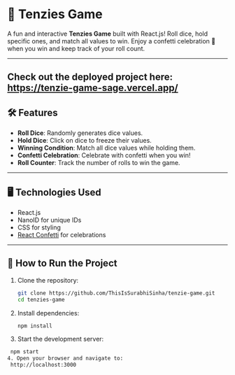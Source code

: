
# 🎲 Tenzies Game  

A fun and interactive **Tenzies Game** built with React.js! Roll dice, hold specific ones, and match all values to win. Enjoy a confetti celebration 🎉 when you win and keep track of your roll count.  

---
Check out the deployed project here: https://tenzie-game-sage.vercel.app/
----
## 🛠 Features  
- **Roll Dice**: Randomly generates dice values.  
- **Hold Dice**: Click on dice to freeze their values.  
- **Winning Condition**: Match all dice values while holding them.  
- **Confetti Celebration**: Celebrate with confetti when you win!  
- **Roll Counter**: Track the number of rolls to win the game.  

---

## 🖥 Technologies Used  
- React.js  
- NanoID for unique IDs  
- CSS for styling  
- [React Confetti](https://www.npmjs.com/package/react-confetti) for celebrations  

---

## 🚀 How to Run the Project  
1. Clone the repository:  
   ```bash
   git clone https://github.com/ThisIsSurabhiSinha/tenzie-game.git
   cd tenzies-game
2. Install dependencies:
   ```bash
   npm install
3. Start the development server:
  ```bash
   npm start
4. Open your browser and navigate to:
   http://localhost:3000  


